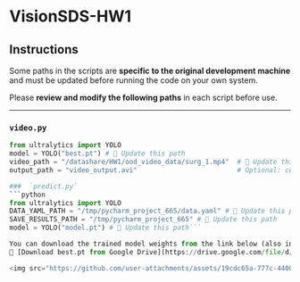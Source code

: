 # VisionSDS-HW1
## Instructions
Some paths in the scripts are **specific to the original development machine** and must be updated before running the code on your own system.

Please **review and modify the following paths** in each script before use.

---

###  `video.py`

```python
from ultralytics import YOLO
model = YOLO("best.pt") # 🔧 Update this path
video_path = "/datashare/HW1/ood_video_data/surg_1.mp4"  # 🔧 Update this path
output_path = "video_output.avi"                         # Optional: custom output path```

###  `predict.py`
```python
from ultralytics import YOLO
DATA_YAML_PATH = "/tmp/pycharm_project_665/data.yaml" # 🔧 Update this path
SAVE_RESULTS_PATH = "/tmp/pycharm_project_665" # 🔧 Update this path
model = YOLO("model.pt") # 🔧 Update this path```

You can download the trained model weights from the link below (also included in this repository):
🔗 [Download best.pt from Google Drive](https://drive.google.com/file/d/1SCTXQkINXoXBkb2sX41pOyea4_-IrTP4/view?usp=drive_link)

<img src="https://github.com/user-attachments/assets/19cdc65a-777c-4400-8b7f-d6b8fd133b13" alt="Prediction Example" height="250"/>


